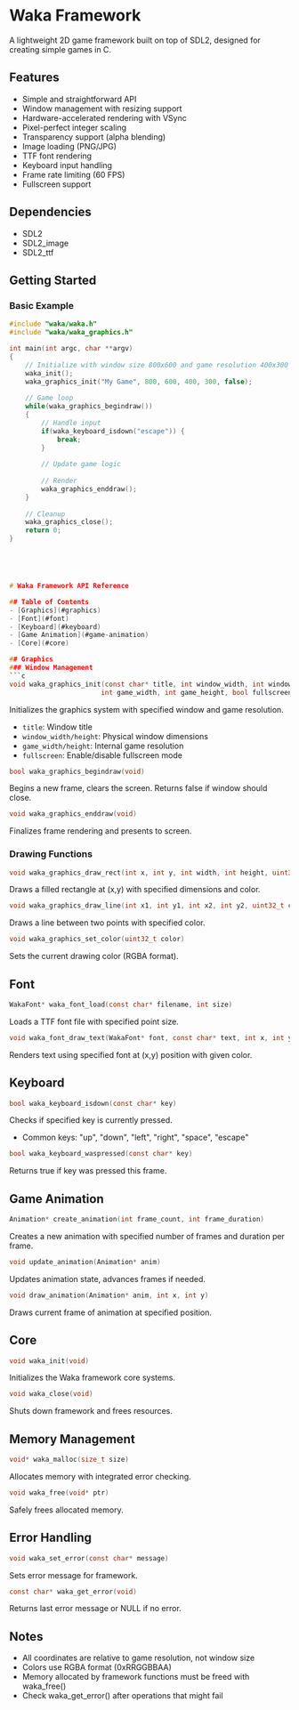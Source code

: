 # Waka Framework

A lightweight 2D game framework built on top of SDL2, designed for creating simple games in C.

## Features

- Simple and straightforward API
- Window management with resizing support
- Hardware-accelerated rendering with VSync
- Pixel-perfect integer scaling
- Transparency support (alpha blending)
- Image loading (PNG/JPG)
- TTF font rendering
- Keyboard input handling
- Frame rate limiting (60 FPS)
- Fullscreen support

## Dependencies

- SDL2
- SDL2_image
- SDL2_ttf

## Getting Started

### Basic Example

```c
#include "waka/waka.h"
#include "waka/waka_graphics.h"

int main(int argc, char **argv) 
{
    // Initialize with window size 800x600 and game resolution 400x300
    waka_init();
    waka_graphics_init("My Game", 800, 600, 400, 300, false);
    
    // Game loop
    while(waka_graphics_begindraw()) 
    {
        // Handle input
        if(waka_keyboard_isdown("escape")) {
            break;
        }
        
        // Update game logic
        
        // Render
        waka_graphics_enddraw();
    }
    
    // Cleanup
    waka_graphics_close();
    return 0;
}





# Waka Framework API Reference

## Table of Contents
- [Graphics](#graphics)
- [Font](#font)
- [Keyboard](#keyboard)
- [Game Animation](#game-animation)
- [Core](#core)

## Graphics
### Window Management
```c
void waka_graphics_init(const char* title, int window_width, int window_height, 
                       int game_width, int game_height, bool fullscreen)
```
Initializes the graphics system with specified window and game resolution.
- `title`: Window title
- `window_width/height`: Physical window dimensions
- `game_width/height`: Internal game resolution
- `fullscreen`: Enable/disable fullscreen mode

```c
bool waka_graphics_begindraw(void)
```
Begins a new frame, clears the screen. Returns false if window should close.

```c
void waka_graphics_enddraw(void)
```
Finalizes frame rendering and presents to screen.

### Drawing Functions
```c
void waka_graphics_draw_rect(int x, int y, int width, int height, uint32_t color)
```
Draws a filled rectangle at (x,y) with specified dimensions and color.

```c
void waka_graphics_draw_line(int x1, int y1, int x2, int y2, uint32_t color)
```
Draws a line between two points with specified color.

```c
void waka_graphics_set_color(uint32_t color)
```
Sets the current drawing color (RGBA format).

## Font
```c
WakaFont* waka_font_load(const char* filename, int size)
```
Loads a TTF font file with specified point size.

```c
void waka_font_draw_text(WakaFont* font, const char* text, int x, int y, uint32_t color)
```
Renders text using specified font at (x,y) position with given color.

## Keyboard
```c
bool waka_keyboard_isdown(const char* key)
```
Checks if specified key is currently pressed.
- Common keys: "up", "down", "left", "right", "space", "escape"

```c
bool waka_keyboard_waspressed(const char* key)
```
Returns true if key was pressed this frame.

## Game Animation
```c
Animation* create_animation(int frame_count, int frame_duration)
```
Creates a new animation with specified number of frames and duration per frame.

```c
void update_animation(Animation* anim)
```
Updates animation state, advances frames if needed.

```c
void draw_animation(Animation* anim, int x, int y)
```
Draws current frame of animation at specified position.

## Core
```c
void waka_init(void)
```
Initializes the Waka framework core systems.

```c
void waka_close(void)
```
Shuts down framework and frees resources.

## Memory Management
```c
void* waka_malloc(size_t size)
```
Allocates memory with integrated error checking.

```c
void waka_free(void* ptr)
```
Safely frees allocated memory.

## Error Handling
```c
void waka_set_error(const char* message)
```
Sets error message for framework.

```c
const char* waka_get_error(void)
```
Returns last error message or NULL if no error.

## Notes
- All coordinates are relative to game resolution, not window size
- Colors use RGBA format (0xRRGGBBAA)
- Memory allocated by framework functions must be freed with waka_free()
- Check waka_get_error() after operations that might fail
